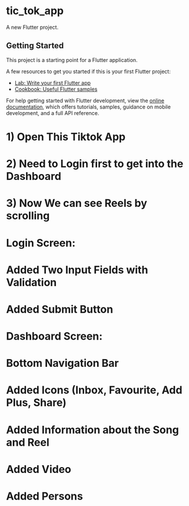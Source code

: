 # tic_tok_app

A new Flutter project.

## Getting Started

This project is a starting point for a Flutter application.

A few resources to get you started if this is your first Flutter project:

- [Lab: Write your first Flutter app](https://docs.flutter.dev/get-started/codelab)
- [Cookbook: Useful Flutter samples](https://docs.flutter.dev/cookbook)

For help getting started with Flutter development, view the
[online documentation](https://docs.flutter.dev/), which offers tutorials,
samples, guidance on mobile development, and a full API reference.

# 1) Open This Tiktok App
# 2) Need to Login first to get into the Dashboard
# 3) Now We can see Reels by scrolling

# Login Screen:
#   Added Two Input Fields with Validation
#   Added Submit Button

# Dashboard Screen:
#   Bottom Navigation Bar
#   Added Icons (Inbox, Favourite, Add Plus, Share)
#   Added Information about the Song and Reel
#   Added Video
#   Added Persons


[//]: # ()
[//]: # (Authentication with Email & Password)

[//]: # (Uploading Videos with Caption)

[//]: # (Compressing Videos)

[//]: # (Generating Thumbnails Out of Video)

[//]: # (Displaying Videos with Caption)

[//]: # (Liking on Posts)

[//]: # (Commenting on Posts)

[//]: # (Liking the Comments)

[//]: # (Searching Users)

[//]: # (Following Users)

[//]: # (Displaying Followers, Following, Likes & Posts of User)

[//]: # (TikTok Like UI)